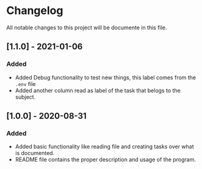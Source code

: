 # Changelog

All notable changes to this project will be documente in this file.

## [1.1.0] - 2021-01-06

### Added
- Added Debug functionality to test new things, this label comes from the `.env` file
- Added another column read as label of the task that belogs to the subject.


## [1.0.0] - 2020-08-31

### Added
- Added basic functionality like reading file and creating tasks over what is documented.
- README file contains the proper description and usage of the program.

